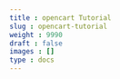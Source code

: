 ```yaml
---
title : opencart Tutorial
slug : opencart-tutorial
weight : 9990
draft : false
images : []
type : docs
---
```



